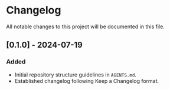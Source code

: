 # Changelog

All notable changes to this project will be documented in this file.

## [0.1.0] - 2024-07-19
### Added
- Initial repository structure guidelines in `AGENTS.md`.
- Established changelog following Keep a Changelog format.
